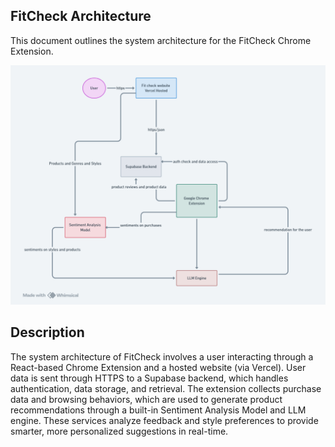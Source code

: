 ## FitCheck Architecture

This document outlines the system architecture for the FitCheck Chrome Extension.

![FitCheck Architecture Diagram](./highlevelcomponentdiagram.png)

## Description
The system architecture of FitCheck involves a user interacting through a React-based Chrome Extension and a hosted website (via Vercel). User data is sent through HTTPS to a Supabase backend, which handles authentication, data storage, and retrieval. The extension collects purchase data and browsing behaviors, which are used to generate product recommendations through a built-in Sentiment Analysis Model and LLM engine. These services analyze feedback and style preferences to provide smarter, more personalized suggestions in real-time.
